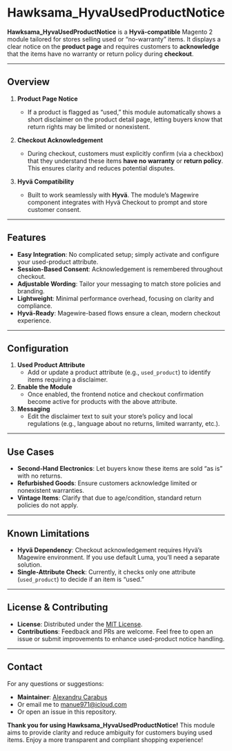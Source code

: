 # Hawksama_HyvaUsedProductNotice

**Hawksama_HyvaUsedProductNotice** is a **Hyvä-compatible** Magento 2 module tailored for stores selling used or “no-warranty” items. It displays a clear notice on the **product page** and requires customers to **acknowledge** that the items have no warranty or return policy during **checkout**.

---

## Overview

1. **Product Page Notice**
    - If a product is flagged as “used,” this module automatically shows a short disclaimer on the product detail page, letting buyers know that return rights may be limited or nonexistent.

2. **Checkout Acknowledgement**
    - During checkout, customers must explicitly confirm (via a checkbox) that they understand these items **have no warranty** or **return policy**. This ensures clarity and reduces potential disputes.

3. **Hyvä Compatibility**
    - Built to work seamlessly with **Hyvä**. The module’s Magewire component integrates with Hyvä Checkout to prompt and store customer consent.

---

## Features

- **Easy Integration**: No complicated setup; simply activate and configure your used-product attribute.
- **Session-Based Consent**: Acknowledgement is remembered throughout checkout.
- **Adjustable Wording**: Tailor your messaging to match store policies and branding.
- **Lightweight**: Minimal performance overhead, focusing on clarity and compliance.
- **Hyvä-Ready**: Magewire-based flows ensure a clean, modern checkout experience.

---

## Configuration

1. **Used Product Attribute**
    - Add or update a product attribute (e.g., `used_product`) to identify items requiring a disclaimer.
2. **Enable the Module**
    - Once enabled, the frontend notice and checkout confirmation become active for products with the above attribute.
3. **Messaging**
    - Edit the disclaimer text to suit your store’s policy and local regulations (e.g., language about no returns, limited warranty, etc.).

---

## Use Cases

- **Second-Hand Electronics**: Let buyers know these items are sold “as is” with no returns.
- **Refurbished Goods**: Ensure customers acknowledge limited or nonexistent warranties.
- **Vintage Items**: Clarify that due to age/condition, standard return policies do not apply.

---

## Known Limitations

- **Hyvä Dependency**: Checkout acknowledgement requires Hyvä’s Magewire environment. If you use default Luma, you’ll need a separate solution.
- **Single-Attribute Check**: Currently, it checks only one attribute (`used_product`) to decide if an item is “used.”

---

## License & Contributing

- **License**: Distributed under the [MIT License](LICENSE).
- **Contributions**: Feedback and PRs are welcome. Feel free to open an issue or submit improvements to enhance used-product notice handling.

---

## Contact

For any questions or suggestions:
- **Maintainer**: [Alexandru Carabus](https://www.linkedin.com/in/alexandru-manuel-carabus/)
- Or email me to [manue971@icloud.com](mailto:manue971@icloud.com)
- Or open an issue in this repository.

**Thank you for using Hawksama_HyvaUsedProductNotice!** This module aims to provide clarity and reduce ambiguity for customers buying used items. Enjoy a more transparent and compliant shopping experience!  
